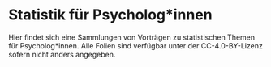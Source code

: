 # Statistik für Psycholog\*innen

Hier findet sich eine Sammlungen von Vorträgen zu statistischen Themen für Psycholog\*innen. Alle Folien sind verfügbar unter der CC-4.0-BY-Lizenz sofern nicht anders angegeben.
